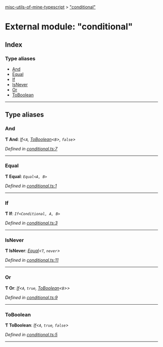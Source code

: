[misc-utils-of-mine-typescript](../README.md) > ["conditional"](../modules/_conditional_.md)

# External module: "conditional"

## Index

### Type aliases

* [And](_conditional_.md#and)
* [Equal](_conditional_.md#equal)
* [If](_conditional_.md#if)
* [IsNever](_conditional_.md#isnever)
* [Or](_conditional_.md#or)
* [ToBoolean](_conditional_.md#toboolean)

---

## Type aliases

<a id="and"></a>

###  And

**Ƭ And**: *[If](_conditional_.md#if)<`A`, [ToBoolean](_conditional_.md#toboolean)<`B`>, `false`>*

*Defined in [conditional.ts:7](https://github.com/cancerberoSgx/misc-utils-of-mine/blob/0f645ca/misc-utils-of-mine-typescript/src/conditional.ts#L7)*

___
<a id="equal"></a>

###  Equal

**Ƭ Equal**: *`Equal<A, B>`*

*Defined in [conditional.ts:1](https://github.com/cancerberoSgx/misc-utils-of-mine/blob/0f645ca/misc-utils-of-mine-typescript/src/conditional.ts#L1)*

___
<a id="if"></a>

###  If

**Ƭ If**: *`If<Conditional, A, B>`*

*Defined in [conditional.ts:3](https://github.com/cancerberoSgx/misc-utils-of-mine/blob/0f645ca/misc-utils-of-mine-typescript/src/conditional.ts#L3)*

___
<a id="isnever"></a>

###  IsNever

**Ƭ IsNever**: *[Equal](_conditional_.md#equal)<`T`, `never`>*

*Defined in [conditional.ts:11](https://github.com/cancerberoSgx/misc-utils-of-mine/blob/0f645ca/misc-utils-of-mine-typescript/src/conditional.ts#L11)*

___
<a id="or"></a>

###  Or

**Ƭ Or**: *[If](_conditional_.md#if)<`A`, `true`, [ToBoolean](_conditional_.md#toboolean)<`B`>>*

*Defined in [conditional.ts:9](https://github.com/cancerberoSgx/misc-utils-of-mine/blob/0f645ca/misc-utils-of-mine-typescript/src/conditional.ts#L9)*

___
<a id="toboolean"></a>

###  ToBoolean

**Ƭ ToBoolean**: *[If](_conditional_.md#if)<`A`, `true`, `false`>*

*Defined in [conditional.ts:5](https://github.com/cancerberoSgx/misc-utils-of-mine/blob/0f645ca/misc-utils-of-mine-typescript/src/conditional.ts#L5)*

___

